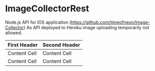 # ImageCollectorRest
Node.js API for IOS application (https://github.com/timeofneon/Image-Collector)
As API deployed to Heroku image uploading temporarily not allowed.

| First Header  | Second Header |
| ------------- | ------------- |
| Content Cell  | Content Cell  |
| Content Cell  | Content Cell  |
